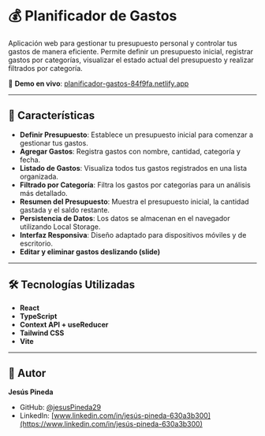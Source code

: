 
# 💰 Planificador de Gastos

Aplicación web para gestionar tu presupuesto personal y controlar tus gastos de manera eficiente. Permite definir un presupuesto inicial, registrar gastos por categorías, visualizar el estado actual del presupuesto y realizar filtrados por categoría.

🔗 **Demo en vivo**: [planificador-gastos-84f9fa.netlify.app](planificador-gastos-84f9fa.netlify.app)

---

## 🧩 Características

- **Definir Presupuesto**: Establece un presupuesto inicial para comenzar a gestionar tus gastos.
- **Agregar Gastos**: Registra gastos con nombre, cantidad, categoría y fecha.
- **Listado de Gastos**: Visualiza todos tus gastos registrados en una lista organizada.
- **Filtrado por Categoría**: Filtra los gastos por categorías para un análisis más detallado.
- **Resumen del Presupuesto**: Muestra el presupuesto inicial, la cantidad gastada y el saldo restante.
- **Persistencia de Datos**: Los datos se almacenan en el navegador utilizando Local Storage.
- **Interfaz Responsiva**: Diseño adaptado para dispositivos móviles y de escritorio.
- **Editar y eliminar gastos deslizando (slide)**

---

## 🛠️ Tecnologías Utilizadas

- **React**
- **TypeScript**
- **Context API + useReducer**
- **Tailwind CSS**
- **Vite**

---

## 🙌 Autor

**Jesús Pineda**

- GitHub: [@jesusPineda29](https://github.com/jesusPineda29)
- LinkedIn: <u>[www.linkedin.com/in/jesús-pineda-630a3b300](https://www.linkedin.com/in/jesús-pineda-630a3b300)</u>
